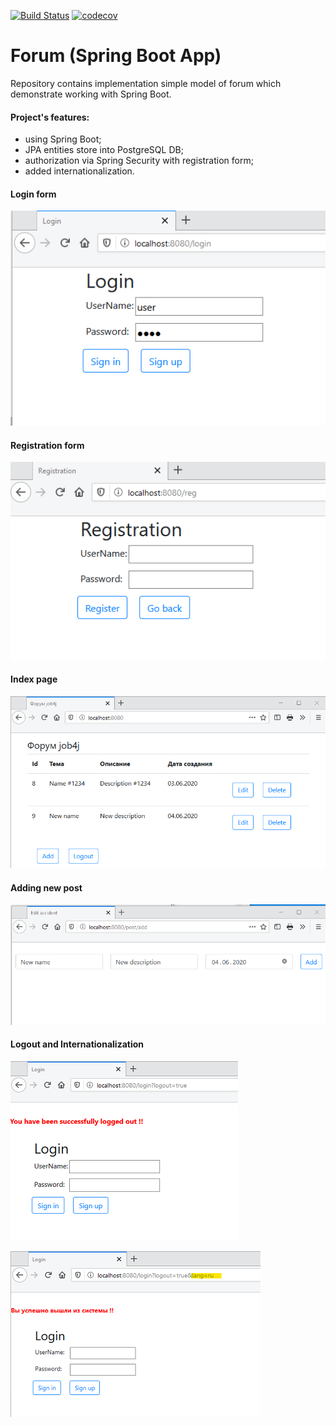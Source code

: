 [![Build Status](https://travis-ci.org/hedg-r52/job4_forum.svg?branch=master)](https://travis-ci.org/hedg-r52/job4_forum) [![codecov](https://codecov.io/gh/hedg-r52/job4j_forum/branch/master/graph/badge.svg)](https://codecov.io/gh/hedg-r52/job4j_forum)


# Forum (Spring Boot App)

Repository contains implementation simple model of forum which demonstrate working with Spring Boot. 
                         
#### Project's features:
- using Spring Boot;
- JPA entities store into PostgreSQL DB;
- authorization via Spring Security with registration form;
- added internationalization.

#### Login form

![](images/login.png)

#### Registration form

![](images/reg.png)

#### Index page

![](./images/index.png)

#### Adding new post

![](./images/add.png)

#### Logout and Internationalization

![](./images/logout.png) 

![](./images/logout_ru.png)

